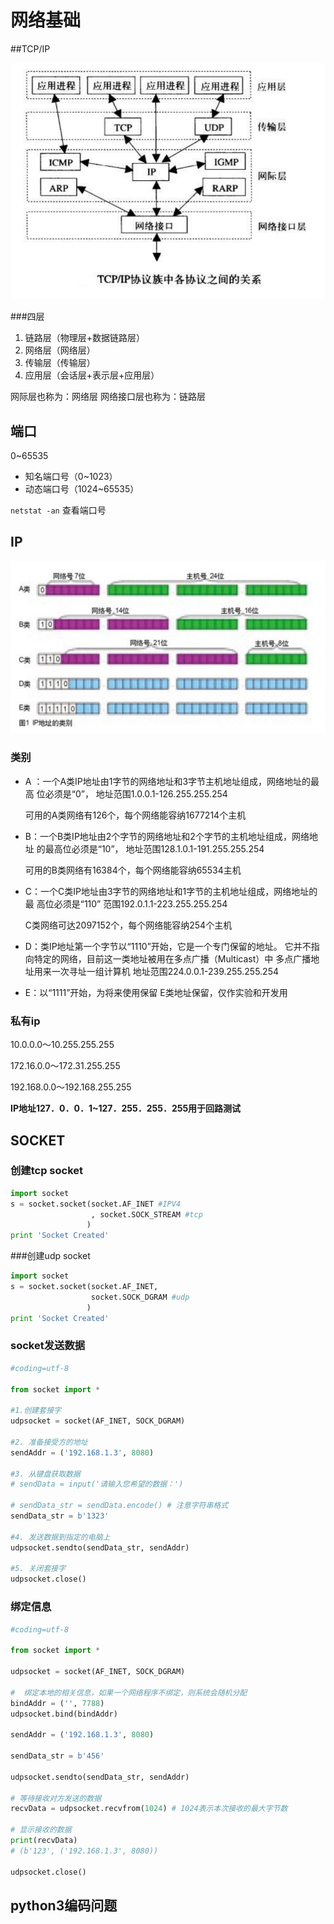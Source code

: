 # 网络基础

##TCP/IP

![](./img/tcp-ip.png)

###四层

1. 链路层（物理层+数据链路层）
2. 网络层（网络层）
3. 传输层（传输层）
4. 应用层（会话层+表示层+应用层）

网际层也称为：网络层
网络接口层也称为：链路层

## 端口

0~65535

* 知名端口号（0~1023）
* 动态端口号（1024~65535）

`netstat -an` 查看端口号

## IP

![](./img/ip.png)

### 类别

* A ：一个A类IP地址由1字节的网络地址和3字节主机地址组成，网络地址的最高
  位必须是“0”，
  地址范围1.0.0.1-126.255.255.254

  可用的A类网络有126个，每个网络能容纳1677214个主机

* B：一个B类IP地址由2个字节的网络地址和2个字节的主机地址组成，网络地址
  的最高位必须是“10”，
  地址范围128.1.0.1-191.255.255.254

  可用的B类网络有16384个，每个网络能容纳65534主机

* C：一个C类IP地址由3字节的网络地址和1字节的主机地址组成，网络地址的最
  高位必须是“110”
  范围192.0.1.1-223.255.255.254

  C类网络可达2097152个，每个网络能容纳254个主机

* D：类IP地址第一个字节以“1110”开始，它是一个专门保留的地址。
  它并不指向特定的网络，目前这一类地址被用在多点广播（Multicast）中
  多点广播地址用来一次寻址一组计算机
  地址范围224.0.0.1-239.255.255.254

* E：以“1111”开始，为将来使用保留
  E类地址保留，仅作实验和开发用

### 私有ip

10.0.0.0～10.255.255.255

172.16.0.0～172.31.255.255

192.168.0.0～192.168.255.255

**IP地址127．0．0．1~127．255．255．255用于回路测试**

## SOCKET

### 创建tcp socket

```python
import socket
s = socket.socket(socket.AF_INET #IPV4
                  , socket.SOCK_STREAM #tcp
                 )
print 'Socket Created'
```

###创建udp socket

```python
import socket
s = socket.socket(socket.AF_INET, 
                  socket.SOCK_DGRAM #udp
                 )
print 'Socket Created'
```

### socket发送数据

```python
#coding=utf-8

from socket import *

#1.创建套接字
udpsocket = socket(AF_INET, SOCK_DGRAM)

#2. 准备接受方的地址
sendAddr = ('192.168.1.3', 8080)

#3. 从键盘获取数据
# sendData = input('请输入您希望的数据：')

# sendData_str = sendData.encode() # 注意字符串格式
sendData_str = b'1323'

#4. 发送数据到指定的电脑上
udpsocket.sendto(sendData_str, sendAddr)

#5. 关闭套接字
udpsocket.close()
```

### 绑定信息

````python
#coding=utf-8

from socket import *

udpsocket = socket(AF_INET, SOCK_DGRAM)

#  绑定本地的相关信息，如果一个网络程序不绑定，则系统会随机分配
bindAddr = ('', 7788)
udpsocket.bind(bindAddr)

sendAddr = ('192.168.1.3', 8080)

sendData_str = b'456'

udpsocket.sendto(sendData_str, sendAddr)

# 等待接收对方发送的数据
recvData = udpsocket.recvfrom(1024) # 1024表示本次接收的最大字节数

# 显示接收的数据
print(recvData)
# (b'123', ('192.168.1.3', 8080))

udpsocket.close()
````

## python3编码问题



















